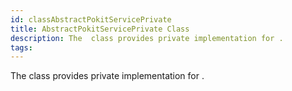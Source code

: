 ```yaml
---
id: classAbstractPokitServicePrivate
title: AbstractPokitServicePrivate Class
description: The  class provides private implementation for .
tags:
---
```

The  <docRefTextType>  class provides private implementation for  <docRefTextType> .
